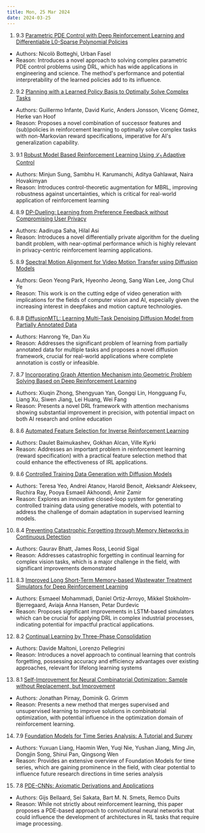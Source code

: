```yaml
---
title: Mon, 25 Mar 2024
date: 2024-03-25
---
```

1. 9.3 [Parametric PDE Control with Deep Reinforcement Learning and Differentiable L0-Sparse Polynomial Policies](https://arxiv.org/abs/2403.15267)
* Authors: Nicolò Botteghi, Urban Fasel
* Reason: Introduces a novel approach to solving complex parametric PDE control problems using DRL, which has wide applications in engineering and science. The method's performance and potential interpretability of the learned policies add to its influence.

2. 9.2 [Planning with a Learned Policy Basis to Optimally Solve Complex Tasks](https://arxiv.org/abs/2403.15301)
* Authors: Guillermo Infante, David Kuric, Anders Jonsson, Vicenç Gómez, Herke van Hoof
* Reason: Proposes a novel combination of successor features and (sub)policies in reinforcement learning to optimally solve complex tasks with non-Markovian reward specifications, imperative for AI's generalization capability.

3. 9.1 [Robust Model Based Reinforcement Learning Using $\mathcal{L}_1$ Adaptive Control](https://arxiv.org/abs/2403.14860)
* Authors: Minjun Sung, Sambhu H. Karumanchi, Aditya Gahlawat, Naira Hovakimyan
* Reason: Introduces control-theoretic augmentation for MBRL, improving robustness against uncertainties, which is critical for real-world application of reinforcement learning

4. 8.9 [DP-Dueling: Learning from Preference Feedback without Compromising User Privacy](https://arxiv.org/abs/2403.15045)
* Authors: Aadirupa Saha, Hilal Asi
* Reason: Introduces a novel differentially private algorithm for the dueling bandit problem, with near-optimal performance which is highly relevant in privacy-centric reinforcement learning applications.

5. 8.9 [Spectral Motion Alignment for Video Motion Transfer using Diffusion Models](https://arxiv.org/abs/2403.15249)
* Authors: Geon Yeong Park, Hyeonho Jeong, Sang Wan Lee, Jong Chul Ye
* Reason: This work is on the cutting edge of video generation with implications for the fields of computer vision and AI, especially given the increasing interest in deepfakes and motion capture technologies.

6. 8.8 [DiffusionMTL: Learning Multi-Task Denoising Diffusion Model from Partially Annotated Data](https://arxiv.org/abs/2403.15389)
* Authors: Hanrong Ye, Dan Xu
* Reason: Addresses the significant problem of learning from partially annotated data for multiple tasks and proposes a novel diffusion framework, crucial for real-world applications where complete annotation is costly or infeasible.

7. 8.7 [Incorporating Graph Attention Mechanism into Geometric Problem Solving Based on Deep Reinforcement Learning](https://arxiv.org/abs/2403.14690)
* Authors: Xiuqin Zhong, Shengyuan Yan, Gongqi Lin, Hongguang Fu, Liang Xu, Siwen Jiang, Lei Huang, Wei Fang
* Reason: Presents a novel DRL framework with attention mechanisms showing substantial improvement in precision, with potential impact on both AI research and online education

8. 8.6 [Automated Feature Selection for Inverse Reinforcement Learning](https://arxiv.org/abs/2403.15079)
* Authors: Daulet Baimukashev, Gokhan Alcan, Ville Kyrki
* Reason: Addresses an important problem in reinforcement learning (reward specification) with a practical feature selection method that could enhance the effectiveness of IRL applications.

9. 8.6 [Controlled Training Data Generation with Diffusion Models](https://arxiv.org/abs/2403.15309)
* Authors: Teresa Yeo, Andrei Atanov, Harold Benoit, Aleksandr Alekseev, Ruchira Ray, Pooya Esmaeil Akhoondi, Amir Zamir
* Reason: Explores an innovative closed-loop system for generating controlled training data using generative models, with potential to address the challenge of domain adaptation in supervised learning models.

10. 8.4 [Preventing Catastrophic Forgetting through Memory Networks in Continuous Detection](https://arxiv.org/abs/2403.14797)
* Authors: Gaurav Bhatt, James Ross, Leonid Sigal
* Reason: Addresses catastrophic forgetting in continual learning for complex vision tasks, which is a major challenge in the field, with significant improvements demonstrated

11. 8.3 [Improved Long Short-Term Memory-based Wastewater Treatment Simulators for Deep Reinforcement Learning](https://arxiv.org/abs/2403.15091)
* Authors: Esmaeel Mohammadi, Daniel Ortiz-Arroyo, Mikkel Stokholm-Bjerregaard, Aviaja Anna Hansen, Petar Durdevic
* Reason: Proposes significant improvements in LSTM-based simulators which can be crucial for applying DRL in complex industrial processes, indicating potential for impactful practical applications.

12. 8.2 [Continual Learning by Three-Phase Consolidation](https://arxiv.org/abs/2403.14679)
* Authors: Davide Maltoni, Lorenzo Pellegrini
* Reason: Introduces a novel approach to continual learning that controls forgetting, possessing accuracy and efficiency advantages over existing approaches, relevant for lifelong learning systems

13. 8.1 [Self-Improvement for Neural Combinatorial Optimization: Sample without Replacement, but Improvement](https://arxiv.org/abs/2403.15180)
* Authors: Jonathan Pirnay, Dominik G. Grimm
* Reason: Presents a new method that merges supervised and unsupervised learning to improve solutions in combinatorial optimization, with potential influence in the optimization domain of reinforcement learning.

14. 7.9 [Foundation Models for Time Series Analysis: A Tutorial and Survey](https://arxiv.org/abs/2403.14735)
* Authors: Yuxuan Liang, Haomin Wen, Yuqi Nie, Yushan Jiang, Ming Jin, Dongjin Song, Shirui Pan, Qingsong Wen
* Reason: Provides an extensive overview of Foundation Models for time series, which are gaining prominence in the field, with clear potential to influence future research directions in time series analysis

15. 7.8 [PDE-CNNs: Axiomatic Derivations and Applications](https://arxiv.org/abs/2403.15182)
* Authors: Gijs Bellaard, Sei Sakata, Bart M. N. Smets, Remco Duits
* Reason: While not strictly about reinforcement learning, this paper proposes a PDE-based approach to convolutional neural networks that could influence the development of architectures in RL tasks that require image processing.

